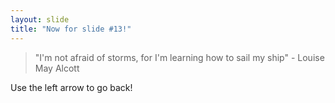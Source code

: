 ```yaml
---
layout: slide
title: "Now for slide #13!"
---
```

> "I'm not afraid of storms, for I'm learning how to sail my ship" - Louise May Alcott

Use the left arrow to go back!
